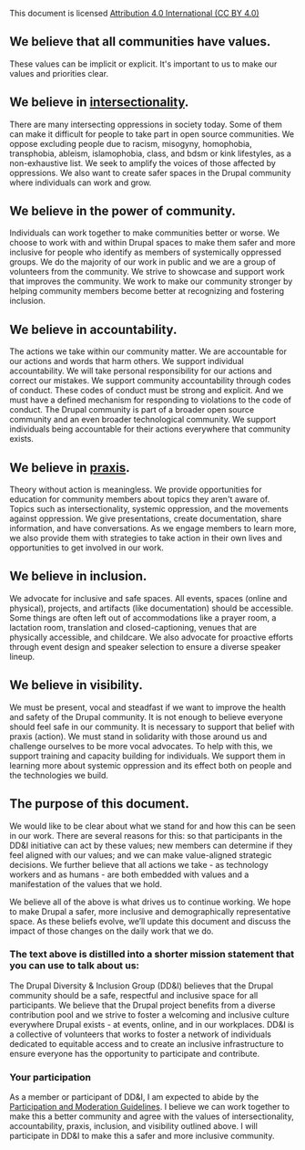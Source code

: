 This document is licensed [Attribution 4.0 International (CC BY 4.0)](https://creativecommons.org/licenses/by/4.0/, "CC BY 4.0 license")

## We believe that all communities have values.
These values can be implicit or explicit. It's important to us to make our values and priorities clear.

## We believe in [intersectionality](https://en.wikipedia.org/wiki/Intersectionality, "Intersectionality").
There are many intersecting oppressions in society today. Some of them can make it difficult for people to take part in open source communities. We oppose excluding people due to racism, misogyny, homophobia, transphobia, ableism, islamophobia, class, and bdsm or kink lifestyles, as a non-exhaustive list. We seek to amplify the voices of those affected by oppressions. We also want to create safer spaces in the Drupal community where individuals can work and grow.

## We believe in the power of community.
Individuals can work together to make communities better or worse. We choose to work with and within Drupal spaces to make them safer and more inclusive for people who identify as members of systemically oppressed groups. We do the majority of our work in public and we are a group of volunteers from the community. We strive to showcase and support work that improves the community. We work to make our community stronger by helping community members become better at recognizing and fostering inclusion.

## We believe in accountability.
The actions we take within our community matter. We are accountable for our actions and words that harm others. We support individual accountability. We will take personal responsibility for our actions and correct our mistakes. We support community accountability through codes of conduct. These codes of conduct must be strong and explicit. And we must have a defined mechanism for responding to violations to the code of conduct. The Drupal community is part of a broader open source community and an even broader technological community. We support individuals being accountable for their actions everywhere that community exists.

## We believe in [praxis](https://en.wikipedia.org/wiki/Praxis_(process), "Praxis").
Theory without action is meaningless. We provide opportunities for education for community members about topics they aren't aware of. Topics such as intersectionality, systemic oppression, and the movements against oppression. We give presentations, create documentation, share information, and have conversations. As we engage members to learn more, we also provide them with strategies to take action in their own lives and opportunities to get involved in our work.

## We believe in inclusion.
We advocate for inclusive and safe spaces. All events, spaces (online and physical), projects, and artifacts (like documentation) should be accessible.  Some things are often left out of accommodations like a prayer room, a lactation room, translation and closed-captioning, venues that are physically accessible, and childcare. We also advocate for proactive efforts through event design and speaker selection to ensure a diverse speaker lineup.

## We believe in visibility.
We must be present, vocal and steadfast if we want to improve the health and safety of the Drupal community. It is not enough to believe everyone should feel safe in our community. It is necessary to support that belief with praxis (action). We must stand in solidarity with those around us and challenge ourselves to be more vocal advocates. To help with this, we support training and capacity building for individuals. We support them in learning more about systemic oppression and its effect both on people and the technologies we build.

## The purpose of this document.
We would like to be clear about what we stand for and how this can be seen in our work. There are several reasons for this: so that participants in the DD&I initiative can act by these values; new members can determine if they feel aligned with our values; and we can make value-aligned strategic decisions. We further believe that all actions we take - as technology workers and as humans - are both embedded with values and a manifestation of the values that we hold.

We believe all of the above is what drives us to continue working. We hope to make Drupal a safer, more inclusive and demographically representative space. As these beliefs evolve, we’ll update this document and discuss the impact of those changes on the daily work that we do.

### The text above is distilled into a shorter mission statement that you can use to talk about us:
The Drupal Diversity & Inclusion Group (DD&I) believes that the Drupal community should be a safe, respectful and inclusive space for all participants. We believe that the Drupal project benefits from a diverse contribution pool and we strive to foster a welcoming and inclusive culture everywhere Drupal exists - at events, online, and in our workplaces. DD&I is a collective of volunteers that works to foster a network of individuals dedicated to equitable access and to create an inclusive infrastructure to ensure everyone has the opportunity to participate and contribute.


### Your participation
As a member or participant of DD&I, I am expected to abide by the [Participation and Moderation Guidelines](https://github.com/drupaldiversity/administration/wiki/Drupal-Diversity-&-Inclusion-Participation-&-Moderation-Guidelines#participation-guidelines). I believe we can work together to make this a better community and agree with the values of intersectionality, accountability, praxis, inclusion, and visibility outlined above. I will participate in DD&I to make this a safer and more inclusive community. 
